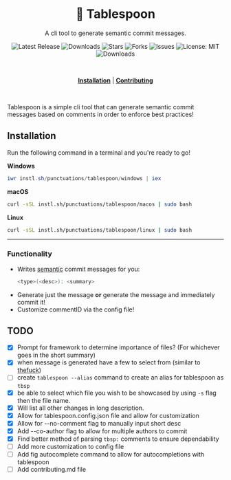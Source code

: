 <h1 align="center">🥄 Tablespoon</h1>
<p align="center">A cli tool to generate semantic commit messages.</p>

<p align="center">

<a style="text-decoration: none" href="https://github.com/punctuations/tablespoon/releases">
<img src="https://img.shields.io/github/v/release/punctuations/tablespoon?style=flat-square" alt="Latest Release">
</a>

<a style="text-decoration: none" href="https://github.com/punctuations/tablespoon/releases">
<img src="https://img.shields.io/github/downloads/punctuations/tablespoon/total.svg?style=flat-square" alt="Downloads">
</a>

<a style="text-decoration: none" href="https://github.com/punctuations/tablespoon/stargazers">
<img src="https://img.shields.io/github/stars/punctuations/tablespoon.svg?style=flat-square" alt="Stars">
</a>

<a style="text-decoration: none" href="https://github.com/punctuations/tablespoon/fork">
<img src="https://img.shields.io/github/forks/punctuations/tablespoon.svg?style=flat-square" alt="Forks">
</a>

<a style="text-decoration: none" href="https://github.com/punctuations/tablespoon/issues">
<img src="https://img.shields.io/github/issues/punctuations/tablespoon.svg?style=flat-square" alt="Issues">
</a>

<a style="text-decoration: none" href="https://opensource.org/licenses/MIT">
<img src="https://img.shields.io/badge/License-MIT-yellow.svg?style=flat-square" alt="License: MIT">
</a>

<br/>

<a style="text-decoration: none" href="https://github.com/{{ .ProjectPath }}/releases">
<img src="https://img.shields.io/badge/platform-windows%20%7C%20macos%20%7C%20linux-informational?style=for-the-badge" alt="Downloads">
</a>

<br/>

</p>

<br/>

<p align="center">
<strong><a href="#installation">Installation</a></strong>
|
<strong><a href="#CONTRIBUTING">Contributing</a></strong>
</p>

<br/>

Tablespoon is a simple cli tool that can generate semantic commit messages based on comments in order to enforce best practices!

## Installation

Run the following command in a terminal and you're ready to go!

**Windows**
```powershell
iwr instl.sh/punctuations/tablespoon/windows | iex 
```

**macOS**
```bash
curl -sSL instl.sh/punctuations/tablespoon/macos | sudo bash   
```

**Linux**
```bash
curl -sSL instl.sh/punctuations/tablespoon/linux | sudo bash  
```

----

### Functionality
- Writes [semantic](https://gist.github.com/joshbuchea/6f47e86d2510bce28f8e7f42ae84c716) commit messages for you:
  ```bash
  <type>(<desc>): <summary>
  ```
- Generate just the message **or** generate the message and immediately commit it!
- Customize commentID via the config file!

## TODO
- [x] Prompt for framework to determine importance of files? (For whichever goes in the short summary)
- [x] when message is generated have a few to select from (similar to [thefuck](https://github.com/nvbn/thefuck))
- [ ] create `tablespoon --alias` command to create an alias for tablespoon as `tbsp`
- [x] be able to select which file you wish to be showcased by using `-s` flag then the file name.
- [x] Will list all other changes in long description.
- [x] Allow for tablespoon.config.json file and allow for customization
- [x] Allow for --no-comment flag to manually input short desc
- [x] Add --co-author flag to allow for multiple authors to commit
- [x] Find better method of parsing `tbsp:` comments to ensure dependability
- [ ] Add more customization to config file
- [ ] Add fig autocomplete command to allow for autocompletions with tablespoon
- [ ] Add contributing.md file
